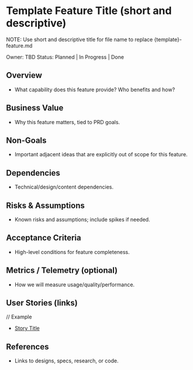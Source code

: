 # Template Feature Title (short and descriptive)

NOTE: Use short and descriptive title for file name to replace {template}-feature.md

Owner: TBD
Status: Planned | In Progress | Done

## Overview

- What capability does this feature provide? Who benefits and how?

## Business Value

- Why this feature matters, tied to PRD goals.

## Non-Goals

- Important adjacent ideas that are explicitly out of scope for this feature.

## Dependencies

- Technical/design/content dependencies.

## Risks & Assumptions

- Known risks and assumptions; include spikes if needed.

## Acceptance Criteria

- High-level conditions for feature completeness.

## Metrics / Telemetry (optional)

- How we will measure usage/quality/performance.

## User Stories (links)

// Example

- [Story Title](./stories/example-story/story.md)

## References

- Links to designs, specs, research, or code.
